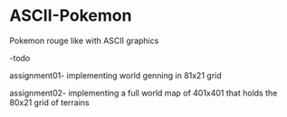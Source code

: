 # ASCII-Pokemon
Pokemon rouge like with ASCII graphics

-todo

assignment01- implementing world genning in 81x21 grid

assignment02- implementing a full world map of 401x401 that holds the 80x21 grid of terrains

